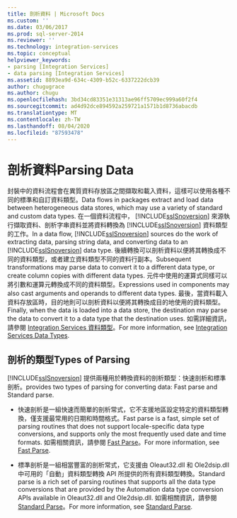 ```yaml
---
title: 剖析資料 | Microsoft Docs
ms.custom: ''
ms.date: 03/06/2017
ms.prod: sql-server-2014
ms.reviewer: ''
ms.technology: integration-services
ms.topic: conceptual
helpviewer_keywords:
- parsing [Integration Services]
- data parsing [Integration Services]
ms.assetid: 8893ea9d-634c-4309-b52c-6337222dcb39
author: chugugrace
ms.author: chugu
ms.openlocfilehash: 3bd34cd83351e31313ae96ff5709ec999a60f2f4
ms.sourcegitcommit: ad4d92dce894592a259721a1571b1d8736abacdb
ms.translationtype: MT
ms.contentlocale: zh-TW
ms.lasthandoff: 08/04/2020
ms.locfileid: "87593478"
---
```

# <a name="parsing-data"></a><span data-ttu-id="21336-102">剖析資料</span><span class="sxs-lookup"><span data-stu-id="21336-102">Parsing Data</span></span>
  <span data-ttu-id="21336-103">封裝中的資料流程會在異質資料存放區之間擷取和載入資料，這樣可以使用各種不同的標準和自訂資料類型。</span><span class="sxs-lookup"><span data-stu-id="21336-103">Data flows in packages extract and load data between heterogeneous data stores, which may use a variety of standard and custom data types.</span></span> <span data-ttu-id="21336-104">在一個資料流程中， [!INCLUDE[ssISnoversion](../../includes/ssisnoversion-md.md)] 來源執行擷取資料、剖析字串資料並將資料轉換為 [!INCLUDE[ssISnoversion](../../includes/ssisnoversion-md.md)] 資料類型的工作。</span><span class="sxs-lookup"><span data-stu-id="21336-104">In a data flow, [!INCLUDE[ssISnoversion](../../includes/ssisnoversion-md.md)] sources do the work of extracting data, parsing string data, and converting data to an [!INCLUDE[ssISnoversion](../../includes/ssisnoversion-md.md)] data type.</span></span> <span data-ttu-id="21336-105">後續轉換可以剖析資料以便將其轉換成不同的資料類型，或者建立資料類型不同的資料行副本。</span><span class="sxs-lookup"><span data-stu-id="21336-105">Subsequent transformations may parse data to convert it to a different data type, or create column copies with different data types.</span></span> <span data-ttu-id="21336-106">元件中使用的運算式同樣可以將引數和運算元轉換成不同的資料類型。</span><span class="sxs-lookup"><span data-stu-id="21336-106">Expressions used in components may also cast arguments and operands to different data types.</span></span> <span data-ttu-id="21336-107">最後，當資料載入資料存放區時，目的地則可以剖析資料以便將其轉換成目的地使用的資料類型。</span><span class="sxs-lookup"><span data-stu-id="21336-107">Finally, when the data is loaded into a data store, the destination may parse the data to convert it to a data type that the destination uses.</span></span> <span data-ttu-id="21336-108">如需詳細資訊，請參閱 [Integration Services 資料類型](integration-services-data-types.md)。</span><span class="sxs-lookup"><span data-stu-id="21336-108">For more information, see [Integration Services Data Types](integration-services-data-types.md).</span></span>  
  
## <a name="types-of-parsing"></a><span data-ttu-id="21336-109">剖析的類型</span><span class="sxs-lookup"><span data-stu-id="21336-109">Types of Parsing</span></span>  
 [!INCLUDE[ssISnoversion](../../includes/ssisnoversion-md.md)] <span data-ttu-id="21336-110">提供兩種用於轉換資料的剖析類型：快速剖析和標準剖析。</span><span class="sxs-lookup"><span data-stu-id="21336-110">provides two types of parsing for converting data: Fast parse and Standard parse.</span></span>  
  
-   <span data-ttu-id="21336-111">快速剖析是一組快速而簡單的剖析常式，它不支援地區設定特定的資料類型轉換，僅支援最常用的日期和時間格式。</span><span class="sxs-lookup"><span data-stu-id="21336-111">Fast parse is a fast, simple set of parsing routines that does not support locale-specific data type conversions, and supports only the most frequently used date and time formats.</span></span> <span data-ttu-id="21336-112">如需相關資訊，請參閱 [Fast Parse](../fast-parse.md)。</span><span class="sxs-lookup"><span data-stu-id="21336-112">For more information, see [Fast Parse](../fast-parse.md).</span></span>  
  
-   <span data-ttu-id="21336-113">標準剖析是一組相當豐富的剖析常式，它支援由 Oleaut32.dll 和 Ole2dsip.dll 中可用的「自動」資料類型轉換 API 所提供的所有資料類型轉換。</span><span class="sxs-lookup"><span data-stu-id="21336-113">Standard parse is a rich set of parsing routines that supports all the data type conversions that are provided by the Automation data type conversion APIs available in Oleaut32.dll and Ole2dsip.dll.</span></span> <span data-ttu-id="21336-114">如需相關資訊，請參閱 [Standard Parse](../standard-parse.md)。</span><span class="sxs-lookup"><span data-stu-id="21336-114">For more information, see [Standard Parse](../standard-parse.md).</span></span>  
  
  
